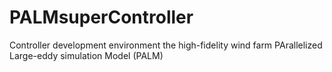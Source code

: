 # PALMsuperController
Controller development environment the high-fidelity wind farm PArallelized Large-eddy simulation Model (PALM)
